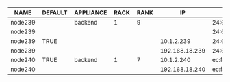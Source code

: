 | <sub>NAME</sub> | <sub>DEFAULT</sub> | <sub>APPLIANCE</sub> | <sub>RACK</sub> | <sub>RANK</sub> | <sub>IP</sub> | <sub>MAC</sub> | <sub>INTERFACE</sub> | <sub>NETWORK</sub> | <sub>CHANNEL</sub> | <sub>OPTIONS</sub> | <sub>VLAN</sub> |
| ---- | ------- | --------- | ---- | ---- | -- | --- | --------- | ------- | ------- | ------- | ---- |
| <sub>node239</sub> |  | <sub>backend</sub> | <sub>1</sub> | <sub>9</sub> |  | <sub>24:6e:96:05:68:f8</sub> | <sub>eno1</sub> |  |  |  |  |
| <sub>node239</sub> |  |  |  |  |  | <sub>24:6e:96:05:68:fa</sub> | <sub>eno2</sub> |  |  |  |  |
| <sub>node239</sub> | <sub>TRUE</sub> |  |  |  | <sub>10.1.2.239</sub> | <sub>24:6e:96:05:68:fc</sub> | <sub>eno3</sub> | <sub>private</sub> |  |  |  |
| <sub>node239</sub> |  |  |  |  | <sub>192.168.18.239</sub> | <sub>24:6e:96:05:68:fd</sub> | <sub>eno4</sub> | <sub>public</sub> |  |  |  |
| <sub>node240</sub> | <sub>TRUE</sub> | <sub>backend</sub> | <sub>1</sub> | <sub>7</sub> | <sub>10.1.2.240</sub> | <sub>ec:f4:bb:d6:c3:a8</sub> | <sub>em1</sub> | <sub>private</sub> |  |  |  |
| <sub>node240</sub> |  |  |  |  | <sub>192.168.18.240</sub> | <sub>ec:f4:bb:d6:c3:a9</sub> | <sub>em2</sub> | <sub>public</sub> |  |  |  |
